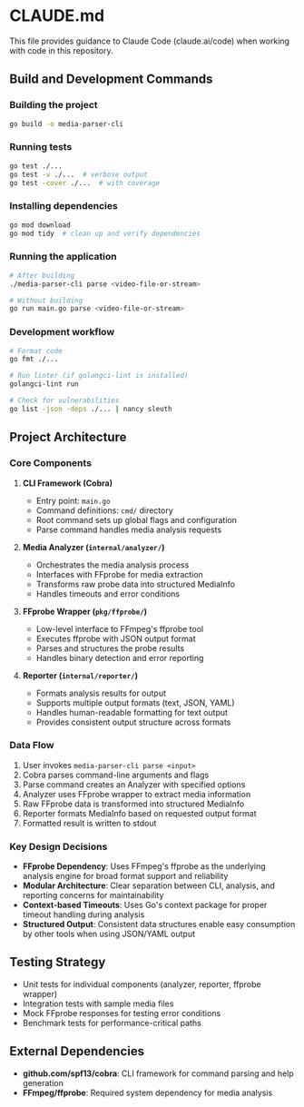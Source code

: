 # CLAUDE.md

This file provides guidance to Claude Code (claude.ai/code) when working with code in this repository.

## Build and Development Commands

### Building the project
```bash
go build -o media-parser-cli
```

### Running tests
```bash
go test ./...
go test -v ./...  # verbose output
go test -cover ./...  # with coverage
```

### Installing dependencies
```bash
go mod download
go mod tidy  # clean up and verify dependencies
```

### Running the application
```bash
# After building
./media-parser-cli parse <video-file-or-stream>

# Without building
go run main.go parse <video-file-or-stream>
```

### Development workflow
```bash
# Format code
go fmt ./...

# Run linter (if golangci-lint is installed)
golangci-lint run

# Check for vulnerabilities
go list -json -deps ./... | nancy sleuth
```

## Project Architecture

### Core Components

1. **CLI Framework (Cobra)**
   - Entry point: `main.go`
   - Command definitions: `cmd/` directory
   - Root command sets up global flags and configuration
   - Parse command handles media analysis requests

2. **Media Analyzer (`internal/analyzer/`)**
   - Orchestrates the media analysis process
   - Interfaces with FFprobe for media extraction
   - Transforms raw probe data into structured MediaInfo
   - Handles timeouts and error conditions

3. **FFprobe Wrapper (`pkg/ffprobe/`)**
   - Low-level interface to FFmpeg's ffprobe tool
   - Executes ffprobe with JSON output format
   - Parses and structures the probe results
   - Handles binary detection and error reporting

4. **Reporter (`internal/reporter/`)**
   - Formats analysis results for output
   - Supports multiple output formats (text, JSON, YAML)
   - Handles human-readable formatting for text output
   - Provides consistent output structure across formats

### Data Flow

1. User invokes `media-parser-cli parse <input>`
2. Cobra parses command-line arguments and flags
3. Parse command creates an Analyzer with specified options
4. Analyzer uses FFprobe wrapper to extract media information
5. Raw FFprobe data is transformed into structured MediaInfo
6. Reporter formats MediaInfo based on requested output format
7. Formatted result is written to stdout

### Key Design Decisions

- **FFprobe Dependency**: Uses FFmpeg's ffprobe as the underlying analysis engine for broad format support and reliability
- **Modular Architecture**: Clear separation between CLI, analysis, and reporting concerns for maintainability
- **Context-based Timeouts**: Uses Go's context package for proper timeout handling during analysis
- **Structured Output**: Consistent data structures enable easy consumption by other tools when using JSON/YAML output

## Testing Strategy

- Unit tests for individual components (analyzer, reporter, ffprobe wrapper)
- Integration tests with sample media files
- Mock FFprobe responses for testing error conditions
- Benchmark tests for performance-critical paths

## External Dependencies

- **github.com/spf13/cobra**: CLI framework for command parsing and help generation
- **FFmpeg/ffprobe**: Required system dependency for media analysis